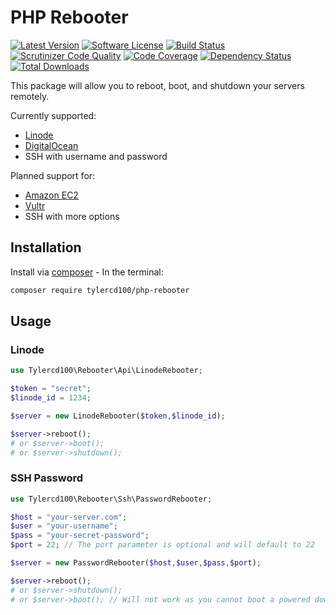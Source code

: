 # PHP Rebooter
[![Latest Version](https://img.shields.io/github/release/tylercd100/php-rebooter.svg?style=flat-square)](https://github.com/tylercd100/php-rebooter/releases)
[![Software License](https://img.shields.io/badge/license-MIT-brightgreen.svg?style=flat-square)](LICENSE.md)
[![Build Status](https://travis-ci.org/tylercd100/php-rebooter.svg?branch=master)](https://travis-ci.org/tylercd100/php-rebooter)
[![Scrutinizer Code Quality](https://scrutinizer-ci.com/g/tylercd100/php-rebooter/badges/quality-score.png?b=master)](https://scrutinizer-ci.com/g/tylercd100/php-rebooter/?branch=master)
[![Code Coverage](https://scrutinizer-ci.com/g/tylercd100/php-rebooter/badges/coverage.png?b=master)](https://scrutinizer-ci.com/g/tylercd100/php-rebooter/?branch=master)
[![Dependency Status](https://www.versioneye.com/user/projects/56f3252c35630e0029db0187/badge.svg?style=flat)](https://www.versioneye.com/user/projects/56f3252c35630e0029db0187)
[![Total Downloads](https://img.shields.io/packagist/dt/tylercd100/php-rebooter.svg?style=flat-square)](https://packagist.org/packages/tylercd100/php-rebooter)

This package will allow you to reboot, boot, and shutdown your servers remotely.

Currently supported:
- [Linode](https://www.linode.com)
- [DigitalOcean](https://www.digitalocean.com)
- SSH with username and password

Planned support for:
- [Amazon EC2](https://aws.amazon.com/ec2)
- [Vultr](https://www.vultr.com)
- SSH with more options

## Installation

Install via [composer](https://getcomposer.org/) - In the terminal:
```bash
composer require tylercd100/php-rebooter
```

## Usage

### Linode
```php
use Tylercd100\Rebooter\Api\LinodeRebooter;

$token = "secret";
$linode_id = 1234;

$server = new LinodeRebooter($token,$linode_id);

$server->reboot();
# or $server->boot();
# or $server->shutdown();
```

### SSH Password
```php
use Tylercd100\Rebooter\Ssh\PasswordRebooter;

$host = "your-server.com";
$user = "your-username";
$pass = "your-secret-password";
$port = 22; // The port parameter is optional and will default to 22

$server = new PasswordRebooter($host,$user,$pass,$port);

$server->reboot();
# or $server->shutdown();
# or $server->boot(); // Will not work as you cannot boot a powered down maching using SSH
```
